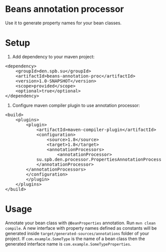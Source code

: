Beans annotation processor
======
Use it to generate property names for your bean classes.

Setup
======
1. Add dependency to your maven project:
<pre>
&lt;dependency&gt;
	&lt;groupId&gt;den.spb.su&lt;/groupId&gt;
	&lt;artifactId&gt;beans-annotation-proc&lt;/artifactId&gt;
	&lt;version&gt;1.0-SNAPSHOT&lt;/version&gt;
	&lt;scope&gt;provided&lt;/scope&gt;
	&lt;optional&gt;true&lt;/optional&gt;
&lt;/dependency&gt;
</pre>
1. Configure maven compiler plugin to use annotation processor:
<pre>
&lt;build&gt;
    &lt;plugins&gt;
        &lt;plugin&gt;
            &lt;artifactId&gt;maven-compiler-plugin&lt;/artifactId&gt;
            &lt;configuration&gt;
                &lt;source&gt;1.8&lt;/source&gt;
                &lt;target&gt;1.8&lt;/target&gt;
                &lt;annotationProcessors&gt;
                    &lt;annotationProcessor&gt;
			su.spb.den.processor.PropertiesAnnotationProcessor
		    &lt;/annotationProcessor&gt;
		&lt;/annotationProcessors&gt;
	    &lt;/configuration&gt;
        &lt;/plugin&gt;
    &lt;/plugins&gt;
&lt;/build&gt;
</pre>


Usage
=========
Annotate your bean class with <code>@BeanProperties</code> annotation.
Run <code>mvn clean compile</code>. A new interface with property names defined as constants will be generated inside <code>target/generated-sources/annotations</code> folder of your project.
If <code>com.example.SomeType</code> is the name of a bean class then the generated interface name is <code>com.example.SomeTypeProperties</code>.
